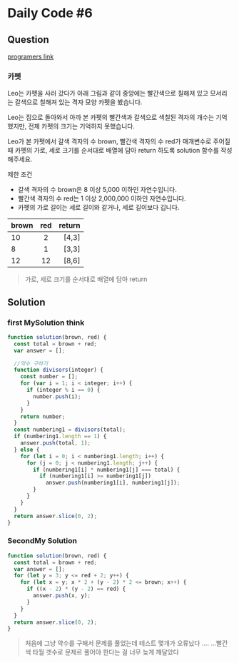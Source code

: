# Daily Code #6

## Question

[programers link](https://programmers.co.kr/learn/courses/30/lessons/42842/)

### 카펫

Leo는 카펫을 사러 갔다가 아래 그림과 같이 중앙에는 빨간색으로 칠해져 있고 모서리는 갈색으로 칠해져 있는 격자 모양 카펫을 봤습니다.

Leo는 집으로 돌아와서 아까 본 카펫의 빨간색과 갈색으로 색칠된 격자의 개수는 기억했지만, 전체 카펫의 크기는 기억하지 못했습니다.

Leo가 본 카펫에서 갈색 격자의 수 brown, 빨간색 격자의 수 red가 매개변수로 주어질 때
카펫의 가로, 세로 크기를 순서대로 배열에 담아 return 하도록 solution 함수를 작성해주세요.

제한 조건

- 갈색 격자의 수 brown은 8 이상 5,000 이하인 자연수입니다.
- 빨간색 격자의 수 red는 1 이상 2,000,000 이하인 자연수입니다.
- 카펫의 가로 길이는 세로 길이와 같거나, 세로 길이보다 깁니다.

| brown | red | return |
| ----- | :-: | -----: |
| 10    |  2  |  [4,3] |
| 8     |  1  |  [3,3] |
| 12    | 12  |  [8,6] |

> 가로, 세로 크기를 순서대로 배열에 담아 return

## Solution

### first MySolution think

```js
function solution(brown, red) {
  const total = brown + red;
  var answer = [];

  //약수 구하기
  function divisors(integer) {
    const number = [];
    for (var i = 1; i < integer; i++) {
      if (integer % i == 0) {
        number.push(i);
      }
    }
    return number;
  }
  const numbering1 = divisors(total);
  if (numbering1.length == 1) {
    answer.push(total, 1);
  } else {
    for (let i = 0; i < numbering1.length; i++) {
      for (j = 0; j < numbering1.length; j++) {
        if (numbering1[i] * numbering1[j] === total) {
          if (numbering1[i] >= numbering1[j])
            answer.push(numbering1[i], numbering1[j]);
        }
      }
    }
  }
  return answer.slice(0, 2);
}
```

### SecondMy Solution

```js
function solution(brown, red) {
  const total = brown + red;
  var answer = [];
  for (let y = 3; y <= red + 2; y++) {
    for (let x = y; x * 2 + (y - 2) * 2 <= brown; x++) {
      if ((x - 2) * (y - 2) == red) {
        answer.push(x, y);
      }
    }
  }
  return answer.slice(0, 2);
}
```

> 처음에 그냥 약수를 구해서 문제를 풀었는데
> 테스트 몇개가 오류났다 ....
> ...빨간색 타월 갯수로 문제르 풀어야 한다는 걸 너무 늦게 꺠달았다
